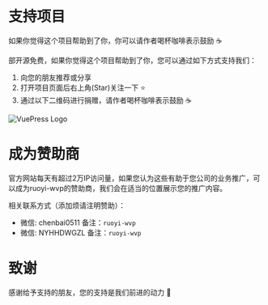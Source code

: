 # 支持项目
如果你觉得这个项目帮助到了你，你可以请作者喝杯咖啡表示鼓励 ☕️

部开源免费，如果你觉得这个项目帮助到了你，您可以通过如下方式支持我们：
1. 向您的朋友推荐或分享
2. 打开项目页面后右上角(Star)关注一下 ⭐
3. 通过以下二维码进行捐赠，请作者喝杯咖啡表示鼓励 ☕️


![VuePress Logo](/images/img/zf.jpg)

# 成为赞助商

官方网站每天有超过2万IP访问量，如果您认为这些有助于您公司的业务推广，可以成为ruoyi-wvp的赞助商，我们会在适当的位置展示您的推广内容。

相关联系方式（添加烦请注明赞助）：
- 微信: chenbai0511 备注：`ruoyi-wvp`
- 微信: NYHHDWGZL 备注：`ruoyi-wvp`

# 致谢
感谢给予支持的朋友，您的支持是我们前进的动力 🎉
